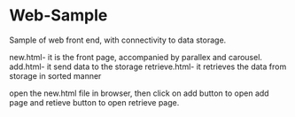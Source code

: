 # Web-Sample
Sample of web front end, with connectivity to data storage.

new.html- it is the front page, accompanied by parallex and carousel.
add.html- it send data to the storage
retrieve.html- it retrieves the data from storage in sorted manner

open the new.html file in browser, then click on add button to open add page and retieve button to open retrieve page.
